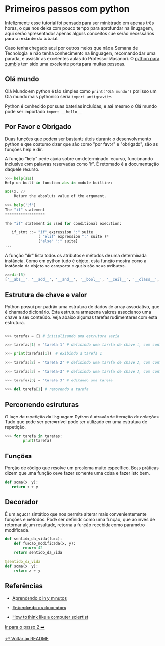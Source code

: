 # Primeiros passos com python

Infelizmente esse tutorial foi pensado para ser ministrado em apenas três horas, o que nos deixa com pouco tempo para aprofundar na linugagem, aqui serão apresentados apenas alguns conceitos que serão necessários para o restante do tutorial.

Caso tenha chegado aqui por outros meios que não a Semana de Tecnologia, e não tenha conhecimento na linguagem, recomando dar uma parada, e assistir as excelentes aulas do Professor Masanori. O [python para zumbis](https://www.youtube.com/watch?v=6La690qlH5w&list=PLUukMN0DTKCtbzhbYe2jdF4cr8MOWClXc) tem sido uma excelente porta para muitas pessoas.


## Olá mundo

Olá Mundo em python é tão simples como `print('Olá mundo')` por isso um Olá mundo mais pythonico seria `import antigravity`.

Python é conhecido por suas baterias incluídas, e até mesmo o Olá mundo pode ser importado `import __hello__`.

## Por Favor e Obrigado

Duas funções que podem ser bastante úteis durante o desenvolvimento python e que costumo dizer que são como "por favor" e "obrigado", são as funções help e dir.


A função "help" pede ajuda sobre um determinado recurso, funcionando inclusive com palavras reservadas como 'if'. É retornado é a documentação daquele recurso.
```python
>>> help(abs)
Help on built-in function abs in module builtins:

abs(x, /)
    Return the absolute value of the argument.

>>> help('if')
The "if" statement
******************

The "if" statement is used for conditional execution:

   if_stmt ::= "if" expression ":" suite
               ( "elif" expression ":" suite )*
               ["else" ":" suite]
...

```

A função "dir" lista todos os atributos e métodos de uma determinada instância. Como em python tudo é objeto, esta função mostra como a instância do objeto se comporta e quais são seus atributos.
```python
>>>dir(5)
['__abs__', '__add__', '__and__', '__bool__', '__ceil__', '__class__', '__delattr__', '__dir__', '__divmod__', '__doc__', '__eq__', '__float__', '__floor__', '__floordiv__', '__format__', '__ge__', '__getattribute__', '__getnewargs__', '__gt__', '__hash__', '__index__', '__init__', '__init_subclass__', '__int__', '__invert__', '__le__', '__lshift__', '__lt__', '__mod__', '__mul__', '__ne__', '__neg__', '__new__', '__or__', '__pos__', '__pow__', '__radd__', '__rand__', '__rdivmod__', '__reduce__', '__reduce_ex__', '__repr__', '__rfloordiv__', '__rlshift__', '__rmod__', '__rmul__', '__ror__', '__round__', '__rpow__', '__rrshift__', '__rshift__', '__rsub__', '__rtruediv__', '__rxor__', '__setattr__', '__sizeof__', '__str__', '__sub__', '__subclasshook__', '__truediv__', '__trunc__', '__xor__', 'bit_length', 'conjugate', 'denominator', 'from_bytes', 'imag', 'numerator', 'real', 'to_bytes']
```

## Estrutura de chave e valor

Python possui por padrão uma estrutura de dados de array associativo, que é chamado dicionário. Esta estrutura armazena valores associando uma chave a seu conteúdo. Veja abaixo algumas tarefas rudimentares com esta estrutura.

```python

>>> tarefas = {} # inicializando uma estrutura vazia

>>> tarefas[1] = 'tarefa 1' # definindo uma tarefa de chave 1, com contéudo 'tarefa 1'

>>> print(tarefas[1])  # exibindo a tarefa 1

>>> tarefas[2] = 'tarefa 2' # definindo uma tarefa de chave 2, com contéudo 'tarefa 2'

>>> tarefas[3] = 'tarefa-3' # definindo uma tarefa de chave 3, com contéudo 'tarefa 3'

>>> tarefas[3] = 'tarefa 3' # editando uma tarefa

>>> del tarefa[1] # removendo a tarefa

```

## Percorrendo estruturas

O laço de repetição da linguagem Python é através de iteração de coleções. Tudo que pode ser percorrível pode ser utilizado em uma estrutura de repetição.

```python
>>> for tarefa in tarefas:
        print(tarefa)
```

## Funções

Porção de código que resolve um problema muito específico. Boas práticas dizem que uma função deve fazer somente uma coisa e fazer isto bem.

```python
def soma(x, y):
   return x + y
```

## Decorador

É um açucar sintático que nos permite alterar mais convenientemente funções e métodos. Pode ser definido como uma função, que ao invés de retornar algum resultado, retorna a função recebida como parametro modificada.

```python
def sentido_da_vida(func):
    def funcao_modificada(x, y):
        return 42
    return sentido_da_vida

@sentido_da_vida
def soma(x, y):
    return x + y
```

## Referências

- [Aprendendo x in y minutos](https://learnxinyminutes.com/docs/pt-br/python3-pt/)

- [Entendendo os decorators](https://pythonhelp.wordpress.com/2013/06/09/entendendo-os-decorators/)

- [How to think like a computer scientist](http://interactivepython.org/runestone/static/thinkcspy/index.html)

[Ir para o passo 2 :arrow_right:](passo02.md)

[:leftwards_arrow_with_hook: Voltar ao README ](README.md)
